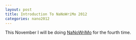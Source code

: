 ```yaml
---
layout: post
title: Introduction To NaNoWriMo 2012
categories: nano2012
---
```

This November I will be doing [NaNoWriMo](http://nanowrimo.org/en/participants/scroog1/) for the fourth time.

